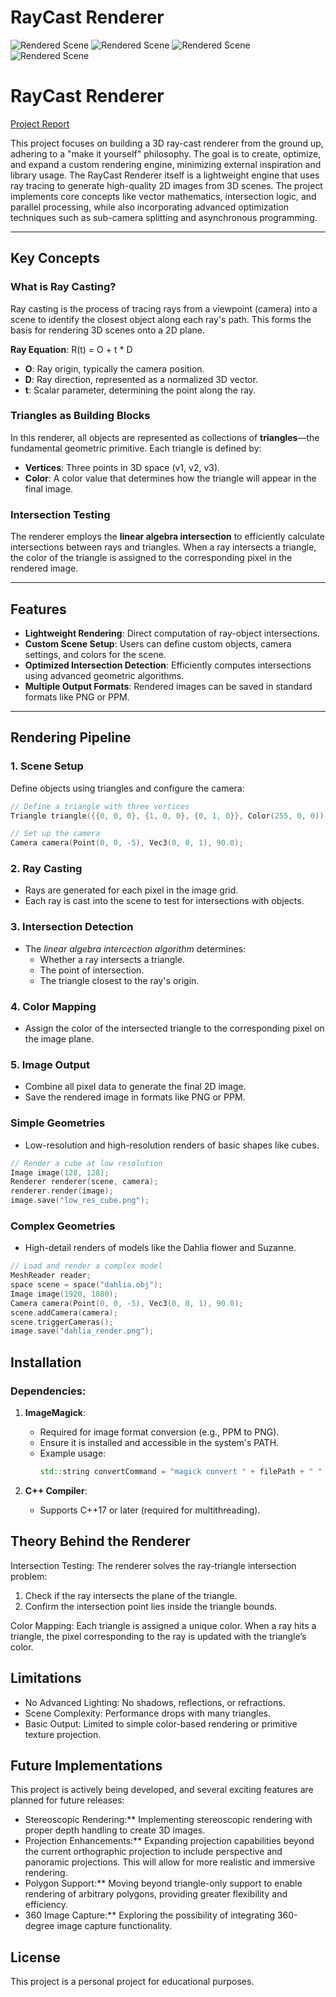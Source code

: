 # RayCast Renderer
![Rendered Scene](https://github.com/Silent0Wings/RayCast-Renderer/blob/ccea9cce6a20f92a9ce836cf03a78983156d97e4/src/img/suzane2000.png)
![Rendered Scene](https://github.com/Silent0Wings/RayCast-Renderer/blob/0d70f502cf390c3f684a59b6940151f66277709a/src/img/dhalia%20resolution.png)
![Rendered Scene](https://github.com/Silent0Wings/RayCast-Renderer/blob/11f97693d6eb489b350571ddb001aaaff9069bcd/src/img/suzane%20colored%20options1.png)
![Rendered Scene](src/img/dear2.png)


# RayCast Renderer

[Project Report](Github.pdf)

This project focuses on building a 3D ray-cast renderer from the ground up, adhering to a "make it yourself" philosophy.  The goal is to create, optimize, and expand a custom rendering engine, minimizing external inspiration and library usage.  The RayCast Renderer itself is a lightweight engine that uses ray tracing to generate high-quality 2D images from 3D scenes.  The project implements core concepts like vector mathematics, intersection logic, and parallel processing, while also incorporating advanced optimization techniques such as sub-camera splitting and asynchronous programming.


---
## Key Concepts

### What is Ray Casting?
Ray casting is the process of tracing rays from a viewpoint (camera) into a scene to identify the closest object along each ray's path. This forms the basis for rendering 3D scenes onto a 2D plane.

**Ray Equation**:
R(t) = O + t * D

- **O**: Ray origin, typically the camera position.
- **D**: Ray direction, represented as a normalized 3D vector.
- **t**: Scalar parameter, determining the point along the ray.

### Triangles as Building Blocks
In this renderer, all objects are represented as collections of **triangles**—the fundamental geometric primitive. Each triangle is defined by:
- **Vertices**: Three points in 3D space (v1, v2, v3).
- **Color**: A color value that determines how the triangle will appear in the final image.

### Intersection Testing
The renderer employs the **linear algebra intersection** to efficiently calculate intersections between rays and triangles. When a ray intersects a triangle, the color of the triangle is assigned to the corresponding pixel in the rendered image.

---

## Features

- **Lightweight Rendering**: Direct computation of ray-object intersections.
- **Custom Scene Setup**: Users can define custom objects, camera settings, and colors for the scene.
- **Optimized Intersection Detection**: Efficiently computes intersections using advanced geometric algorithms.
- **Multiple Output Formats**: Rendered images can be saved in standard formats like PNG or PPM.

---

## Rendering Pipeline

### 1. Scene Setup
Define objects using triangles and configure the camera:

```cpp
// Define a triangle with three vertices
Triangle triangle({{0, 0, 0}, {1, 0, 0}, {0, 1, 0}}, Color(255, 0, 0)); 

// Set up the camera
Camera camera(Point(0, 0, -5), Vec3(0, 0, 1), 90.0);
```

### 2. Ray Casting
- Rays are generated for each pixel in the image grid.
- Each ray is cast into the scene to test for intersections with objects.

### 3. Intersection Detection
- The *linear algebra intercection algorithm* determines:
  - Whether a ray intersects a triangle.
  - The point of intersection.
  - The triangle closest to the ray's origin.

### 4. Color Mapping
- Assign the color of the intersected triangle to the corresponding pixel on the image plane.

### 5. Image Output
- Combine all pixel data to generate the final 2D image.
- Save the rendered image in formats like PNG or PPM.


### Simple Geometries
- Low-resolution and high-resolution renders of basic shapes like cubes.

```cpp
// Render a cube at low resolution
Image image(128, 128);
Renderer renderer(scene, camera);
renderer.render(image);
image.save("low_res_cube.png");
```
### Complex Geometries
- High-detail renders of models like the Dahlia flower and Suzanne.

```cpp
// Load and render a complex model
MeshReader reader;
space scene = space("dahlia.obj");
Image image(1920, 1080);
Camera camera(Point(0, 0, -5), Vec3(0, 0, 1), 90.0);
scene.addCamera(camera);
scene.triggerCameras();
image.save("dahlia_render.png");

```

## Installation

### Dependencies:
1. **ImageMagick**:
   - Required for image format conversion (e.g., PPM to PNG).
   - Ensure it is installed and accessible in the system's PATH.
   - Example usage:
     ```cpp
     std::string convertCommand = "magick convert " + filePath + " " + pngFile;
     ```

2. **C++ Compiler**:
   - Supports C++17 or later (required for multithreading).

## Theory Behind the Renderer

Intersection Testing:
The renderer solves the ray-triangle intersection problem:
1. Check if the ray intersects the plane of the triangle.
2. Confirm the intersection point lies inside the triangle bounds.

Color Mapping:
Each triangle is assigned a unique color. When a ray hits a triangle, the pixel corresponding to the ray is updated with the triangle’s color.

## Limitations

- No Advanced Lighting: No shadows, reflections, or refractions.
- Scene Complexity: Performance drops with many triangles.
- Basic Output: Limited to simple color-based rendering or primitive texture projection.

## Future Implementations

This project is actively being developed, and several exciting features are planned for future releases:

- Stereoscopic Rendering:** Implementing stereoscopic rendering with proper depth handling to create 3D images.
- Projection Enhancements:** Expanding projection capabilities beyond the current orthographic projection to include perspective and panoramic projections.  This will allow for more realistic and immersive rendering.
- Polygon Support:** Moving beyond triangle-only support to enable rendering of arbitrary polygons, providing greater flexibility and efficiency.
- 360 Image Capture:**  Exploring the possibility of integrating 360-degree image capture functionality.


## License

This project is a personal project for educational purposes.
